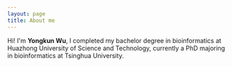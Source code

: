```yaml
---
layout: page
title: About me
---
```


Hi! I'm **Yongkun Wu**, I completed my bachelor degree in bioinformatics at Huazhong University of Science and Technology, currently a PhD majoring in bioinformatics at Tsinghua University.





